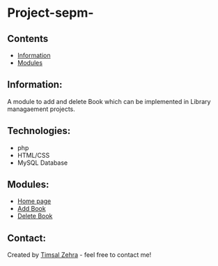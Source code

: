 # Project-sepm- 
## Contents
* [Information](#project-sepm-)
* [Modules](#module)

## Information:
A module to add and delete Book which can be implemented in Library managaement projects.
## Technologies:
* php
* HTML/CSS
* MySQL Database
## Modules:
* [Home page](index.php)
* [Add Book ](add.php)
* [Delete Book](delete.php)
## Contact:
Created by [Timsal Zehra](https://www.linkedin.com/in/timsal-zehra-43863b1a6) - feel free to contact me!
